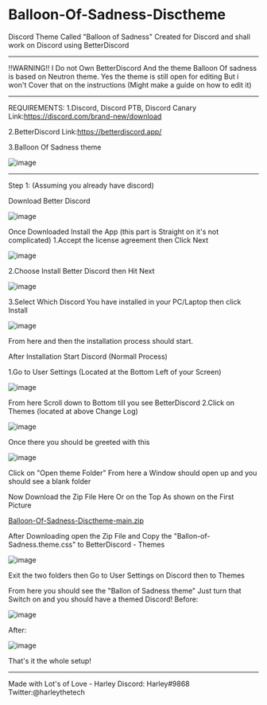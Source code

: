 # Balloon-Of-Sadness-Disctheme
Discord Theme Called "Balloon of Sadness" Created for Discord and shall work on Discord using BetterDiscord

---------------------------------------------------------------
!!WARNING!!
I Do not Own BetterDiscord And the theme Balloon Of sadness is based on Neutron theme.
Yes the theme is still open for editing But i won't Cover that on the instructions (Might make a guide on how to edit it)

--------------------------------------------------------------
REQUIREMENTS:
1.Discord, Discord PTB, Discord Canary
Link:https://discord.com/brand-new/download

2.BetterDiscord
Link:https://betterdiscord.app/

3.Balloon Of Sadness theme

![image](https://user-images.githubusercontent.com/51787264/120662976-2c3ca600-c4bc-11eb-8588-59f41852e20c.png)

------------------------------------------------------------

Step 1: (Assuming you already have discord) 

Download Better Discord 

![image](https://user-images.githubusercontent.com/51787264/120660782-41183a00-c4ba-11eb-90f1-42866f6637e6.png)

Once Downloaded Install the App (this part is Straight on it's not complicated)
1.Accept the license agreement then Click Next 

![image](https://user-images.githubusercontent.com/51787264/120661025-7e7cc780-c4ba-11eb-922b-c51e75525376.png)

2.Choose Install Better Discord then Hit Next

![image](https://user-images.githubusercontent.com/51787264/120661134-95bbb500-c4ba-11eb-8af7-a76f17c4ffe3.png)

3.Select Which Discord You have installed in your PC/Laptop then click Install

![image](https://user-images.githubusercontent.com/51787264/120661303-b84dce00-c4ba-11eb-80a8-ab57f26a83cb.png)

From here and then the installation process should start.

After Installation Start Discord (Normall Process)

1.Go to User Settings (Located at the Bottom Left of your Screen)

![image](https://user-images.githubusercontent.com/51787264/120661612-0531a480-c4bb-11eb-9720-1c1e87515742.png)

From here Scroll down to Bottom till you see BetterDiscord
2.Click on Themes (located at above Change Log)

![image](https://user-images.githubusercontent.com/51787264/120661882-3dd17e00-c4bb-11eb-88ee-196ac62a140e.png)

Once there you should be greeted with this 

![image](https://user-images.githubusercontent.com/51787264/120661958-50e44e00-c4bb-11eb-9ed6-201a9e629f4c.png)

Click on "Open theme Folder"
From here a Window should open up and you should see a blank folder 

Now Download the Zip File Here Or on the Top As shown on the First Picture

[Balloon-Of-Sadness-Disctheme-main.zip](https://github.com/SSDMT-DEV-HARLEY/Balloon-Of-Sadness-Disctheme/files/6592379/Balloon-Of-Sadness-Disctheme-main.zip)

After Downloading open the Zip File and Copy the "Ballon-of-Sadness.theme.css" to BetterDiscord - Themes

![image](https://user-images.githubusercontent.com/51787264/120663335-82a9e480-c4bc-11eb-91e7-2573a96cd9ef.png)


Exit the two folders then Go to User Settings on Discord then to Themes

From here you should see the "Ballon of Sadness theme" Just turn that Switch on and you should have a themed Discord!
Before:

![image](https://user-images.githubusercontent.com/51787264/120663581-ba189100-c4bc-11eb-8bba-071376eedb21.png)

After:

![image](https://user-images.githubusercontent.com/51787264/120663677-d0bee800-c4bc-11eb-89a8-5d5e0b8c5fd9.png)

That's it the whole setup! 

------------------------------------------------------------
Made with Lot's of Love - Harley 
Discord: Harley#9868
Twitter:@harleythetech
